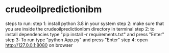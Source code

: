 # crudeoilpredictionibm

steps to run:
    step 1: install python 3.8 in your system
    step 2: make sure that you are inside the crudeoilpredictionibm directory in terminal
    step 2: to install dependencies type "pip install -r requirements.txt" and press "Enter" 
    step 3: To run type "python App.py" and press "Enter" 
    step 4: open http://127.0.0.1:8080 on browser
    